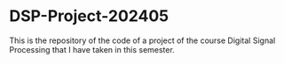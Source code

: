 # DSP-Project-202405
This is the repository of the code of a project of the course Digital Signal Processing that I have taken in this semester.
